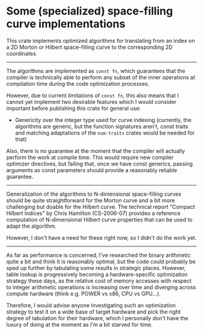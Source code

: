# Some (specialized) space-filling curve implementations

This crate implements optimized algorithms for translating from an index on a 2D
Morton or Hilbert space-filling curve to the corresponding 2D coordinates.

---

The algorithms are implemented as `const fn`, which guarantees that the compiler
is technically able to perform any subset of the inner operations at compilation
time during the code optimization processes.

However, due to current limitations of `const fn`, this also means that I cannot
yet implement two desirable features which I would consider important before
publishing this crate for general use:

- Genericity over the integer type used for curve indexing (currently, the
  algorithms are generic, but the function signatures aren't, const traits and
  matching adaptations of the `num-traits` crates would be needed for that)

Also, there is no guarantee at the moment that the compiler will actually
perform the work at compile time. This would require new compiler optimizer
directives, but failing that, once we have const generics, passing arguments as
const parameters should provide a reasonably reliable guarantee.

---

Generalization of the algorithms to N-dimensional space-filling curves should be
quite straightforward for the Morton curve and a bit more challenging but doable
for the Hilbert curve. The technical report "Compact Hilbert Indices" by Chris
Hamilton (CS-2006-07) provides a reference computation of N-dimensional Hilbert
curve properties that can be used to adapt the algorithm.

However, I don't have a need for these right now, so I didn't do the work yet.

---

As far as performance is concerned, I've researched the binary arithmetic quite
a bit and think it is reasonably optimal, but the code could probably be sped up
further by tabulating some results in strategic places. However, table lookup is
progressively becoming a hardware-specific optimization strategy these days, as
the relative cost of memory accesses with respect to integer arithmetic
operations is increasing over time and diverging across compute hardware (think
e.g. POWER vs x86, CPU vs GPU...).

Therefore, I would advise anyone investigating such an optimization strategy to
test it on a wide base of target hardware and pick the right degree of
tabulation for their hardware, which I personally don't have the luxury of doing
at the moment as I'm a bit starved for time.
